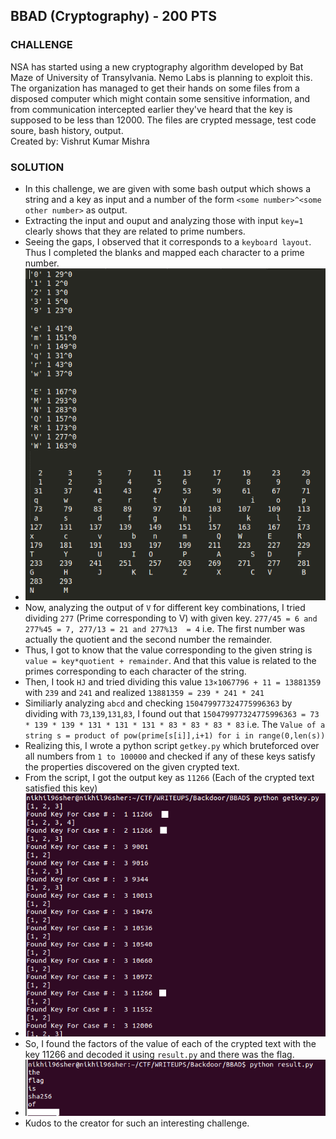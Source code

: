 ## BBAD (Cryptography) - 200 PTS

### CHALLENGE
NSA has started using a new cryptography algorithm developed by Bat Maze of University of Transylvania. Nemo Labs is planning to exploit this. The organization has managed to get their hands on some files from a disposed computer which might contain some sensitive information, and from communication intercepted earlier they've heard that the key is supposed to be less than 12000. The files are crypted message, test code soure, bash history, output.     
Created by: Vishrut Kumar Mishra

### SOLUTION
* In this challenge, we are given with some bash output which shows a string and a key as input and a number of the form `<some number>^<some other number>` as output.
* Extracting the input and ouput and analyzing those with input `key=1` clearly shows that they are related to prime numbers.
* Seeing the gaps, I observed that it corresponds to a `keyboard layout`. Thus I completed the blanks and mapped each character to a prime number.
* ![Keyboard Layout](./keyboard.png)
* Now, analyzing the output of `V` for different key combinations, I tried dividing `277` (Prime corresponding to V) with given key. `277/45 = 6 and 277%45 = 7, 277/13 = 21 and 277%13  = 4` i.e. The first number was actually the quotient and the second number the remainder.
* Thus, I got to know that the value corresponding to the given string is `value = key*quotient + remainder`. And that this value is related to the primes corresponding to each character of the string.
* Then, I took `HJ` and tried dividing this value `13×1067796 + 11 = 13881359` with `239` and `241` and realized `13881359 = 239 * 241 * 241`  
* Similiarly analyzing `abcd` and checking `150479977324775996363` by dividing with `73`,`139`,`131`,`83`, I found out that `150479977324775996363 = 73 * 139 * 139 * 131 * 131 * 131 * 83 * 83 * 83 * 83` i.e. The `Value of a string s = product of pow(prime[s[i]],i+1) for i in range(0,len(s)) ` 
* Realizing this, I wrote a python script `getkey.py` which bruteforced over all numbers from `1 to 100000` and checked if any of these keys satisfy the properties discovered on the given crypted text.
* From the script, I got the output key as `11266` (Each of the crypted text satisfied this key)
* ![Keys](./keys.png)
* So, I found the factors of the value of each of the crypted text with the key 11266 and decoded it using `result.py` and there was the flag.
* ![Result](./result.png)
* Kudos to the creator for such an interesting challenge.